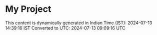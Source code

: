 # My Project

This content is dynamically generated in Indian Time (IST): 2024-07-13 14:39:16 IST
Converted to UTC: 2024-07-13 09:09:16 UTC
